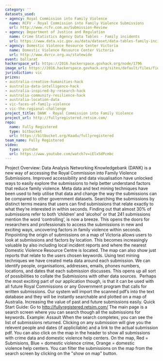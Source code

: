 ```yaml
---
category: ''
datasets_used:
- agency: Royal Commission into Family Violence
  name: RCFV - Royal Commission into Family Violence Submissions
  url: http://www.rcfv.com.au/Submission-Review
- agency: Department of Justice and Regulation
  name: Crime Statistics Agency Data Tables - Family incidents
  url: https://www.data.vic.gov.au/data/dataset/data-tables-family-incidentss
- agency: Domestic Violence Resource Center Victoria
  name: Domestic Violence Resource Center Victoria
  url: http://www.dvrcv.org.au/statewide
event: ballarat
hackerspace_url: https://2016.hackerspace.govhack.org/node/1796
image_url: https://2016.hackerspace.govhack.org/sites/default/files/field/image/FullyRegisteredLogo1_1.jpg
jurisdiction: vic
prizes:
- australia-creative-humanities-hack
- australia-data-intelligence-hack
- australia-inspired-by-research-hack
- australia-community-resilience-hack
- australia-location-data
- vic-faces-of-family-violence
- vic-the-regional-challenge
project_title: DANK - Royal Commission into Family Violence
project_url: http://fullyregistered.retsim.com/
repo:
  name: Fully Registered
  type: bitbucket
  url: https://bitbucket.org/Kaadu/fullyregistered
team_name: Fully Registered
video:
  type: youtube
  url: https://www.youtube.com/watch?v=iElx5dPcmbc
---
```


Project Overview:
Data Analysis Networking Knowledgebank (DANK) is a new way of accessing the Royal Commission into Family Violence Submissions. Improved accessibility and data visualisation have unlocked ways to easily explore the submissions to help better understand factors that reduce family violence. Meta data and text mining techniques have been used to help utilise that data and change the way the submissions can be compared to other government datasets.
Searching the submissions by distinct terms means that users can find submissions that relate exactly to what they’re interested in within seconds. Finding out that almost 30% of submissions refer to both ‘children’ and ‘alcohol’ or that 241 submissions mention the word ‘controlling’, is now a breeze. This opens the doors for researchers and professionals to access the submissions in new and exciting ways, uncovering factors in family violence within seconds.
Pinpointing the origin of submissions on a map of Victoria allows users to look at submissions and factors by location. This becomes increasingly valuable by also including local incident reports and where the nearest Domestic Violence Resource Centre is located. The map can also show just reports that relate to the users chosen keywords.
Using text mining techniques we have created meta data around each submission. We can identify people, organisations, addresses, emails, phones numbers, locations, and dates that each submission discusses. This opens up all sort of possibilities to collate the Submissions with other data sources.
 Perhaps the most exciting part of our application though, is that it can be used with all future Royal Commissions or any Government program that calls for written submissions. Our system will import the scanned pdf’s into the text database and they will be instantly searchable and plotted on a map of Australia. Increasing the value of past and future submissions easily.
Quick Start Guide:
Go to http://fullyregistered.retsim.com/
The main page is a search screen where you can search though all the submissions for keywords. Example: Assault
When the search completes, you can see the list of submissions returned. Clicking on any submission will give you the relevent people and dates (if applicilable) and a link to the actual submission pdf.
You can also click on the map in the header to show all submissions with crime data and domestic violence help centers.
On the map, Red = Submisions, Blue = domestic violence crime, Orange = domestic violence help centers.
You can filter the submissions on the map from the search screen by clicking on the "show on map" button.